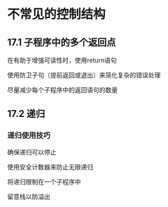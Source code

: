 # 不常见的控制结构

## 17.1 子程序中的多个返回点

在有助于增强可读性时，使用return语句

使用防卫子句（提前返回或退出）来简化复杂的错误处理

尽量减少每个子程序中的返回语句的数量

## 17.2 递归

### 递归使用技巧

确保递归可以停止

使用安全计数器来防止无限递归

将递归限制在一个子程序中

留意栈以防溢出
